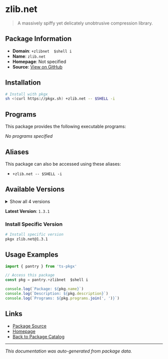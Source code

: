 # zlib.net

> A massively spiffy yet delicately unobtrusive compression library.

## Package Information

- **Domain**: `+zlibnet  $shell i`
- **Name**: `zlib.net`
- **Homepage**: Not specified
- **Source**: [View on GitHub](https://github.com/pkgxdev/pantry/tree/main/projects/zlib.net/package.yml)

## Installation

```bash
# Install with pkgx
sh <(curl https://pkgx.sh) +zlib.net -- $SHELL -i
```

## Programs

This package provides the following executable programs:

*No programs specified*

## Aliases

This package can also be accessed using these aliases:

- `+zlib.net -- $SHELL -i`

## Available Versions

<details>
<summary>Show all 4 versions</summary>

- `1.3.1`, `1.3.0`, `1.2.13`, `1.2.12`

</details>

**Latest Version**: `1.3.1`

### Install Specific Version

```bash
# Install specific version
pkgx zlib.net@1.3.1
```

## Usage Examples

```typescript
import { pantry } from 'ts-pkgx'

// Access this package
const pkg = pantry.+zlibnet  $shell i

console.log(`Package: ${pkg.name}`)
console.log(`Description: ${pkg.description}`)
console.log(`Programs: ${pkg.programs.join(', ')}`)
```

## Links

- [Package Source](https://github.com/pkgxdev/pantry/tree/main/projects/zlib.net/package.yml)
- [Homepage](#)
- [Back to Package Catalog](../package-catalog.md)

---

*This documentation was auto-generated from package data.*

